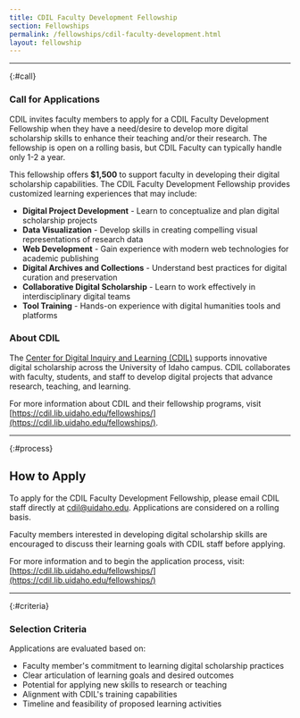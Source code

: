 ```yaml
---
title: CDIL Faculty Development Fellowship
section: Fellowships
permalink: /fellowships/cdil-faculty-development.html
layout: fellowship
---
```


---

{:#call}
### Call for Applications

CDIL invites faculty members to apply for a CDIL Faculty Development Fellowship when they have a need/desire to develop more digital scholarship skills to enhance their teaching and/or their research. The fellowship is open on a rolling basis, but CDIL Faculty can typically handle only 1-2 a year. 

This fellowship offers **$1,500** to support faculty in developing their digital scholarship capabilities. The CDIL Faculty Development Fellowship provides customized learning experiences that may include:

- **Digital Project Development** - Learn to conceptualize and plan digital scholarship projects
- **Data Visualization** - Develop skills in creating compelling visual representations of research data
- **Web Development** - Gain experience with modern web technologies for academic publishing
- **Digital Archives and Collections** - Understand best practices for digital curation and preservation
- **Collaborative Digital Scholarship** - Learn to work effectively in interdisciplinary digital teams
- **Tool Training** - Hands-on experience with digital humanities tools and platforms

### About CDIL

The [Center for Digital Inquiry and Learning (CDIL)](https://cdil.lib.uidaho.edu/) supports innovative digital scholarship across the University of Idaho campus. CDIL collaborates with faculty, students, and staff to develop digital projects that advance research, teaching, and learning.

For more information about CDIL and their fellowship programs, visit [https://cdil.lib.uidaho.edu/fellowships/](https://cdil.lib.uidaho.edu/fellowships/).

---

{:#process}
## How to Apply

To apply for the CDIL Faculty Development Fellowship, please email CDIL staff directly at cdil@uidaho.edu. Applications are considered on a rolling basis.

Faculty members interested in developing digital scholarship skills are encouraged to discuss their learning goals with CDIL staff before applying.

For more information and to begin the application process, visit: [https://cdil.lib.uidaho.edu/fellowships/](https://cdil.lib.uidaho.edu/fellowships/)

---

{:#criteria}
### Selection Criteria

Applications are evaluated based on:

- Faculty member's commitment to learning digital scholarship practices
- Clear articulation of learning goals and desired outcomes
- Potential for applying new skills to research or teaching
- Alignment with CDIL's training capabilities
- Timeline and feasibility of proposed learning activities

